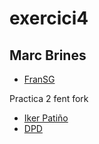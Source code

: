 # exercici4
## Marc Brines
- [FranSG](files/imgF.jpg)

Practica 2 fent fork
- [Iker Patiño](files/perromolon.jpg)
- [DPD](files/dpd.md)